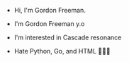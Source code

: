 - Hi, I'm Gordon Freeman. 
- I'm Gordon Freeman y.o
- I'm interested in Cascade resonance

- Hate Python, Go, and HTML
🤑🤑🤑
